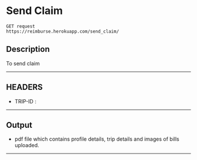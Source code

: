 # Send Claim

    GET request
    https://reimburse.herokuapp.com/send_claim/

## Description
To send claim

***

## HEADERS

- TRIP-ID : <pk field of trip added>
    
***

## Output

- pdf file which contains profile details, trip details and images of bills uploaded.

***
